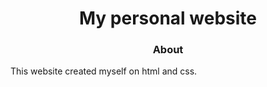 <div align="center">

# My personal website

### About

</div>

This website created myself on html and css.
